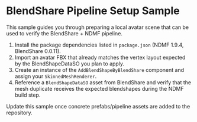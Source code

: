 # BlendShare Pipeline Setup Sample

This sample guides you through preparing a local avatar scene that can be used to verify the BlendShare + NDMF pipeline.

1. Install the package dependencies listed in `package.json` (NDMF 1.9.4, BlendShare 0.0.11).
2. Import an avatar FBX that already matches the vertex layout expected by the BlendShapeDataSO you plan to apply.
3. Create an instance of the `AddBlendShapeByBlendShare` component and assign your `SkinnedMeshRenderer`.
4. Reference a `BlendShapeDataSO` asset from BlendShare and verify that the mesh duplicate receives the expected blendshapes during the NDMF build step.

Update this sample once concrete prefabs/pipeline assets are added to the repository.
